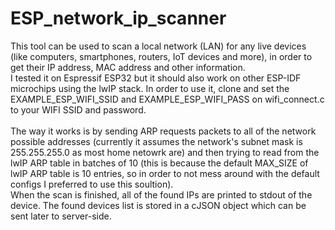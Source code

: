 # ESP_network_ip_scanner
This tool can be used to scan a local network (LAN) for any live devices (like computers, smartphones, routers, IoT devices and more), in order to get their IP address, MAC address and other information.\
I tested it on Espressif ESP32 but it should also work on other ESP-IDF microchips using the lwIP stack.
In order to use it, clone and set the EXAMPLE_ESP_WIFI_SSID and EXAMPLE_ESP_WIFI_PASS on wifi_connect.c to your WIFI SSID and password.\
\
The way it works is by sending ARP requests packets to all of the network possible addresses (currently it assumes the network's subnet mask is 255.255.255.0 as most home netowrk are) and then trying to read from the lwIP ARP table in batches of 10 (this is because the default MAX_SIZE of lwIP ARP table is 10 entries, so in order to not mess around with the default configs I preferred to use this soultion).\
When the scan is finished, all of the found IPs are printed to stdout of the device. The found devices list is stored in a cJSON object which can be sent later to server-side.
